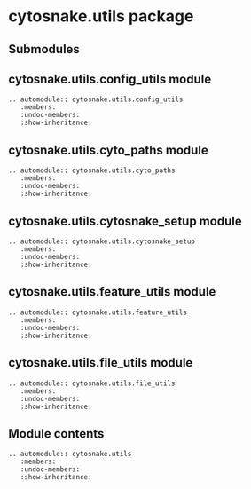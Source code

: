 # cytosnake.utils package

## Submodules

## cytosnake.utils.config_utils module

```{eval-rst}
.. automodule:: cytosnake.utils.config_utils
   :members:
   :undoc-members:
   :show-inheritance:
```

## cytosnake.utils.cyto_paths module

```{eval-rst}
.. automodule:: cytosnake.utils.cyto_paths
   :members:
   :undoc-members:
   :show-inheritance:
```

## cytosnake.utils.cytosnake_setup module

```{eval-rst}
.. automodule:: cytosnake.utils.cytosnake_setup
   :members:
   :undoc-members:
   :show-inheritance:
```

## cytosnake.utils.feature_utils module

```{eval-rst}
.. automodule:: cytosnake.utils.feature_utils
   :members:
   :undoc-members:
   :show-inheritance:
```

## cytosnake.utils.file_utils module

```{eval-rst}
.. automodule:: cytosnake.utils.file_utils
   :members:
   :undoc-members:
   :show-inheritance:
```

## Module contents

```{eval-rst}
.. automodule:: cytosnake.utils
   :members:
   :undoc-members:
   :show-inheritance:
```
